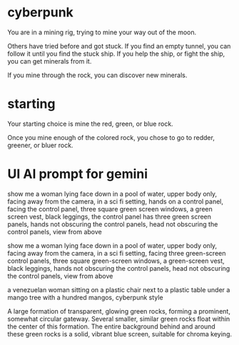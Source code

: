 # cyberpunk

You are in a mining rig, trying to mine your way out of the moon. 

Others have tried before and got stuck.
If you find an empty tunnel, you can follow it until you find the stuck ship.
If you help the ship, or fight the ship, you can get minerals from it.

If you mine through the rock, you can discover new minerals.

# starting

Your starting choice is mine the red, green, or blue rock.

Once you mine enough of the colored rock, you chose to go to redder, greener, or bluer rock.

# UI AI prompt for gemini

show me a woman lying face down in a pool of water, upper body only, facing away from the camera, in a sci fi setting, hands on a control panel, facing the control panel, three square green screen windows, a green screen vest, black leggings, the control panel has three green screen panels, hands not obscuring the control panels, head not obscuring the control panels, view from above

show me a woman lying face down in a pool of water, upper body only, facing away from the camera, in a sci fi setting, facing three green-screen control panels, three square green-screen windows, a green-screen vest, black leggings, hands not obscuring the control panels, head not obscuring the control panels, view from above

a venezuelan woman sitting on a plastic chair next to a plastic table under a mango tree with a hundred mangos, cyberpunk style

A large formation of transparent, glowing green rocks, forming a prominent, somewhat circular gateway. Several smaller, similar green rocks float within the center of this formation. The entire background behind and around these green rocks is a solid, vibrant blue screen, suitable for chroma keying.
